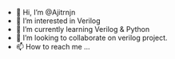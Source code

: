 - 👋 Hi, I’m @Ajitrnjn
- 👀 I’m interested in Verilog  
- 🌱 I’m currently learning Verilog & Python
- 💞️ I’m looking to collaborate on verilog project.
- 📫 How to reach me ...

<!---
Ajitrnjn/Ajitrnjn is a ✨ special ✨ repository because its `README.md` (this file) appears on your GitHub profile.
You can click the Preview link to take a look at your changes.
--->
